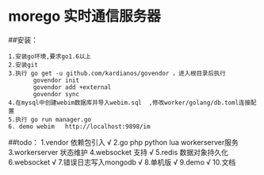 
# morego 实时通信服务器


##安装：

    1.安装go环境,要求go1.6以上
    2.安装git
    3.执行 go get -u github.com/kardianos/govendor ，进入根目录后执行
           govendor init 
           govendor add +external
           govendor sync 
    4.在mysql中创建webim数据库并导入webim.sql  ,修改worker/golang/db.toml连接配置
    5.执行 go run manager.go
    6. demo webim   http://localhost:9898/im



##todo：
    1.vendor 依赖包引入              √
    2.go php python lua workerserver服务  
    3.workerserver 状态维护 
    4.websocket 支持                 √
    5.redis 数据对象持久化           
    6.websocket                      √
    7.错误日志写入mongodb            √
    8.单机版                         √
    9.demo                          √
    10.文档
